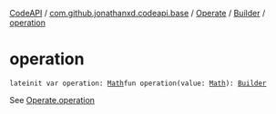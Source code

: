 [CodeAPI](../../../index.md) / [com.github.jonathanxd.codeapi.base](../../index.md) / [Operate](../index.md) / [Builder](index.md) / [operation](.)

# operation

`lateinit var operation: `[`Math`](../../../com.github.jonathanxd.codeapi.operator/-operator/-math/index.md)`fun operation(value: `[`Math`](../../../com.github.jonathanxd.codeapi.operator/-operator/-math/index.md)`): `[`Builder`](index.md)

See [Operate.operation](../operation.md)

